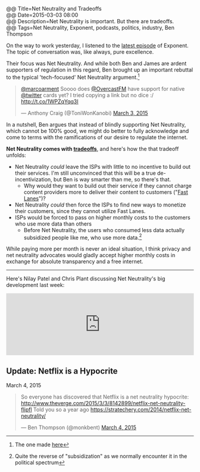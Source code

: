 @@ Title=Net Neutrality and Tradeoffs  
@@ Date=2015-03-03 08:00  
@@ Description=Net Neutrality is important. But there are tradeoffs.  
@@ Tags=Net Neutrality, Exponent, podcasts, politics, industry, Ben Thompson  

On the way to work yesterday, I listened to the [latest episode][exponent] of Exponent. The topic of conversation was, like always, pure excellence.

Their focus was Net Neutrality. And while both Ben and James are ardent supporters of regulation in this regard, Ben brought up an important rebuttal to the typical 'tech-focused' Net Neutrality argument.[^nna]

<blockquote class="twitter-tweet tw-align-center" lang="en"><p><a href="https://twitter.com/marcoarment">@marcoarment</a> Soooo does <a href="https://twitter.com/OvercastFM">@OvercastFM</a> have support for native <a href="https://twitter.com/twitter">@twitter</a> cards yet? I tried copying a link but no dice :/ <a href="http://t.co/1WPZqYqq3I">http://t.co/1WPZqYqq3I</a></p>&mdash; Anthony Craig (@ToniWonKanobi) <a href="https://twitter.com/ToniWonKanobi/status/572771760392675328">March 3, 2015</a></blockquote> <script async src="//platform.twitter.com/widgets.js" charset="utf-8"></script>

In a nutshell, Ben argues that instead of blindly supporting Net Neutrality, which cannot be 100% good, we might do better to fully acknowledge and come to terms with the ramifications of our desire to regulate the internet.

**Net Neutrality comes with [tradeoffs][stratechery]**, and here's how the that tradeoff unfolds:

* Net Neutrality *could* leave the ISPs with little to no incentive to build out their services. I'm still unconvinced that this will be a true de-incentivization, but Ben is way smarter than me, so there's that.
	* Why would they want to build out their service if they cannot charge content providers more to deliver their content to customers ("[Fast Lanes][wikipedia]")?
* Net Neutrality *could* then force the ISPs to find new ways to monetize their customers, since they cannot utilize Fast Lanes. 
* ISPs would be forced to pass on higher monthly costs to the customers who use more data than others
	* Before Net Neutrality, the users who consumed less data actually subsidized people like me, who use more data.[^q] 

While paying more per month is never an ideal situation, I think privacy and net neutrality advocates would gladly accept higher monthly costs in exchange for absolute transparency and a free internet. 

***

Here's Nilay Patel and Chris Plant discussing Net Neutrality's big development last week:

<iframe width="100%" height="166" scrolling="no" frameborder="no" src="https://w.soundcloud.com/player/?url=https%3A//api.soundcloud.com/tracks/193999672&color=ff5500"></iframe>

<div class="update">

## Update: Netflix is a Hypocrite
<p class="updateTime"><time datetime="2015-03-04">March 4, 2015</time></p>

<blockquote><p>So everyone has discovered that Netflix is a net neutrality hypocrite: <a href="http://www.theverge.com/2015/3/3/8142899/netflix-net-neutrality-flipfl">http://www.theverge.com/2015/3/3/8142899/netflix-net-neutrality-flipfl</a>&#10;&#10;Told you so a year ago <a href="https://stratechery.com/2014/netflix-net-neutrality/">https://stratechery.com/2014/netflix-net-neutrality/</a></p>&mdash; Ben Thompson (@monkbent) <a href="https://twitter.com/monkbent/status/573141062073520128">March 4, 2015</a></blockquote> <script async src="//platform.twitter.com/widgets.js" charset="utf-8"></script>

</div>

[^nna]: The one made [here][theoveranalyzed]
[^q]: Quite the reverse of "subsidization" as we normally encounter it in the political spectrum

[exponent]: http://exponent.fm/exponent-036-tradeoffs/
[stratechery]: http://stratechery.com/2014/netflix-net-neutrality/
[theoveranalyzed]: /2015/2/3/my-take-on-net-neutrality
[twitter]: https://twitter.com/ToniWonKanobi/status/572772049535426560
[wikipedia]: http://en.wikipedia.org/wiki/Net_neutrality_in_the_United_States#FCC_Open_Internet_Order_.282010.29